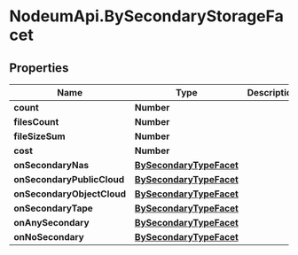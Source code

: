 # NodeumApi.BySecondaryStorageFacet

## Properties

Name | Type | Description | Notes
------------ | ------------- | ------------- | -------------
**count** | **Number** |  | [optional] 
**filesCount** | **Number** |  | [optional] 
**fileSizeSum** | **Number** |  | [optional] 
**cost** | **Number** |  | [optional] 
**onSecondaryNas** | [**BySecondaryTypeFacet**](BySecondaryTypeFacet.md) |  | [optional] 
**onSecondaryPublicCloud** | [**BySecondaryTypeFacet**](BySecondaryTypeFacet.md) |  | [optional] 
**onSecondaryObjectCloud** | [**BySecondaryTypeFacet**](BySecondaryTypeFacet.md) |  | [optional] 
**onSecondaryTape** | [**BySecondaryTypeFacet**](BySecondaryTypeFacet.md) |  | [optional] 
**onAnySecondary** | [**BySecondaryTypeFacet**](BySecondaryTypeFacet.md) |  | [optional] 
**onNoSecondary** | [**BySecondaryTypeFacet**](BySecondaryTypeFacet.md) |  | [optional] 


